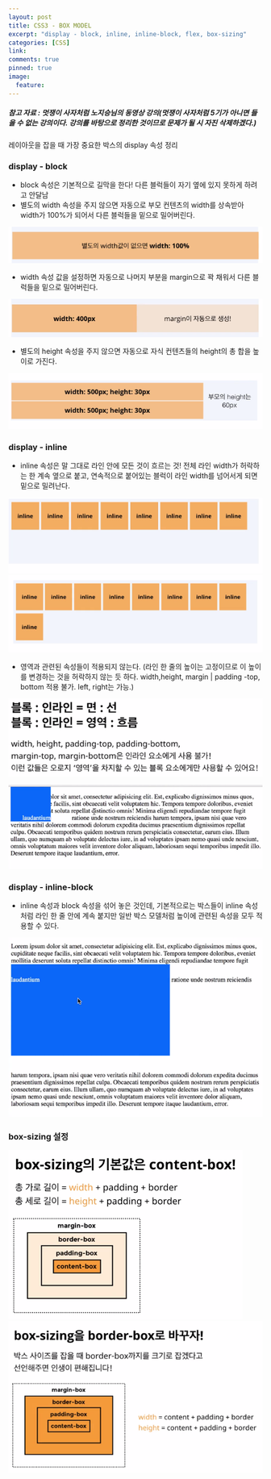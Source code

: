 ```yaml
---
layout: post
title: CSS3 - BOX MODEL
excerpt: "display - block, inline, inline-block, flex, box-sizing"
categories: [CSS]
link:
comments: true
pinned: true
image:
  feature:
---
```


##### 참고 자료 : 멋쟁이 사자처럼 노지승님의 동영상 강의(멋쟁이 사자처럼 5기가 아니면 들을 수 없는 강의이다. 강의를 바탕으로 정리한 것이므로 문제가 될 시 자진 삭제하겠다.)

레이아웃을 잡을 때 가장 중요한 박스의 display 속성 정리

<h3>display - block</h3>

* block 속성은 기본적으로 길막을 한다! 다른 블럭들이 자기 옆에 있지 못하게 하려고 안달남
* 별도의 width 속성을 주지 않으면 자동으로 부모 컨텐츠의 width를 상속받아 width가 100%가 되어서 다른 블럭들을 밑으로 밀어버린다.

![Smithsonian Image](/img/2017-09-11-01.PNG)<br />

* width 속성 값을 설정하면 자동으로 나머지 부분을 margin으로 꽉 채워서 다른 블럭들을 밑으로 밀어버린다.

![Smithsonian Image](/img/2017-09-11-03.PNG)<br />

* 별도의 height 속성을 주지 않으면 자동으로 자식 컨텐츠들의 height의 총 합을 높이로 가진다.

![Smithsonian Image](/img/2017-09-11-02.PNG)<br />

<h3>display - inline</h3>

* inline 속성은 말 그대로 라인 안에 모든 것이 흐르는 것! 전체 라인 width가 허락하는 한 계속 옆으로 붙고, 연속적으로 붙어있는 블럭이 라인 width를 넘어서게 되면 밑으로 밀려난다.

![Smithsonian Image](/img/2017-09-11-04.PNG)
![Smithsonian Image](/img/2017-09-11-05.PNG)<br />

* 영역과 관련된 속성들이 적용되지 않는다. (라인 한 줄의 높이는 고정이므로 이 높이를 변경하는 것을 허락하지 않는 듯 하다. width,height, margin | padding -top, bottom 적용 불가. left, right는 가능.)

![Smithsonian Image](/img/2017-09-11-06.PNG)

![Smithsonian Image](/img/2017-09-11-08.PNG)<br />

<h3>display - inline-block</h3>

* inline 속성과 block 속성을 섞어 놓은 것인데, 기본적으로는 박스들이 inline 속성처럼 라인 한 줄 안에 계속 붙지만 일반 박스 모델처럼 높이에 관련된 속성을 모두 적용할 수 있다.

![Smithsonian Image](/img/2017-09-11-07.PNG)<br />

<h3>box-sizing 설정</h3>

![Smithsonian Image](/img/2017-09-11-09.PNG)
![Smithsonian Image](/img/2017-09-11-10.PNG)<br />
